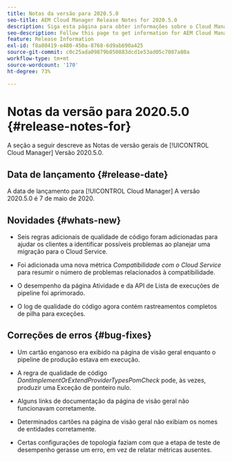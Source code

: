 ```yaml
---
title: Notas da versão para 2020.5.0
seo-title: AEM Cloud Manager Release Notes for 2020.5.0
description: Siga esta página para obter informações sobre o Cloud Manager Versão 2020.5.0
seo-description: Follow this page to get information for AEM Cloud Manager Release 2020.5.0
feature: Release Information
exl-id: f8a80419-e480-450a-8768-6d9ab690a425
source-git-commit: c0c25ada09879b850883dcd1e53ad05c7087a80a
workflow-type: tm+mt
source-wordcount: '170'
ht-degree: 73%

---
```


# Notas da versão para 2020.5.0 {#release-notes-for}

A seção a seguir descreve as Notas de versão gerais de [!UICONTROL Cloud Manager] Versão 2020.5.0.

## Data de lançamento {#release-date}

A data de lançamento para [!UICONTROL Cloud Manager] A versão 2020.5.0 é 7 de maio de 2020.

## Novidades {#whats-new}

* Seis regras adicionais de qualidade de código foram adicionadas para ajudar os clientes a identificar possíveis problemas ao planejar uma migração para o Cloud Service.

* Foi adicionada uma nova métrica *Compatibilidade com o Cloud Service* para resumir o número de problemas relacionados à compatibilidade.

* O desempenho da página Atividade e da API de Lista de execuções de pipeline foi aprimorado.

* O log de qualidade do código agora contém rastreamentos completos de pilha para exceções.

## Correções de erros {#bug-fixes}

* Um cartão enganoso era exibido na página de visão geral enquanto o pipeline de produção estava em execução.

* A regra de qualidade de código *DontImplementOrExtendProviderTypesPomCheck* pode, às vezes, produzir uma Exceção de ponteiro nulo.

* Alguns links de documentação da página de visão geral não funcionavam corretamente.

* Determinados cartões na página de visão geral não exibiam os nomes de entidades corretamente.

* Certas configurações de topologia faziam com que a etapa de teste de desempenho gerasse um erro, em vez de relatar métricas ausentes.
